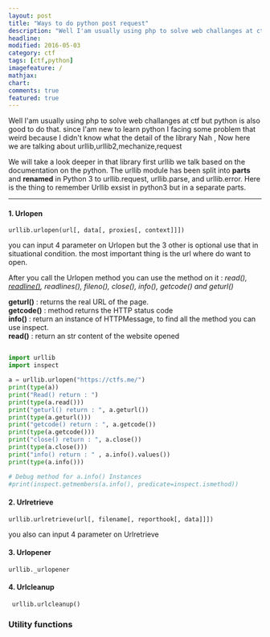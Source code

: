 ```yaml
---
layout: post
title: "Ways to do python post request"
description: "Well I'am usually using php to solve web challanges at ctf but python is also good to do that"
headline: 
modified: 2016-05-03
category: ctf
tags: [ctf,python]
imagefeature: /
mathjax: 
chart: 
comments: true
featured: true
---
```


Well I'am usually using php to solve web challanges at ctf but python is also good to do that.
since I'am new to learn python I facing some problem that weird because I didn't know what the detail of the library 
Nah , Now here we are talking about urllib,urllib2,mechanize,request 

We will take a look deeper in that library first urllib we talk based on the documentation on the python.
The urllib module has been split into **parts** and **renamed** in Python 3 to urllib.request, urllib.parse, and urllib.error. Here is the thing to remember Urllib exsist in python3 but in a separate parts.

---

#### 1. Urlopen

`urllib.urlopen(url[, data[, proxies[, context]]])`

you can input 4 parameter on Urlopen but the 3 other is optional use that in situational condition. the most important thing is the url where do want to open. 

After you call the Urlopen method you can use the method on it : *read(), [readline()](https://docs.python.org/2/library/readline.html#module-readline), readlines(), fileno(), close(), info(), getcode() and geturl()*


**geturl()** : returns the real URL of the page. <br> 
**getcode()** : method returns the HTTP status code <br>
**info()** : return an instance of HTTPMessage, to find all the method you can use inspect. <br>
**read()** : return an str content of the website opened <br>


```python

import urllib
import inspect

a = urllib.urlopen("https://ctfs.me/")
print(type(a))
print("Read() return : ")
print(type(a.read()))
print("geturl() return : ", a.geturl())
print(type(a.geturl()))
print("getcode() return : ", a.getcode())
print(type(a.getcode()))
print("close() return : ", a.close())
print(type(a.close()))
print("info() return : " , a.info().values())
print(type(a.info()))

# Debug method for a.info() Instances
#print(inspect.getmembers(a.info(), predicate=inspect.ismethod))

```

#### 2. Urlretrieve 

`urllib.urlretrieve(url[, filename[, reporthook[, data]]])`

you also can input 4 parameter on Urlretrieve


#### 3. Urlopener

`urllib._urlopener`

#### 4. Urlcleanup

` urllib.urlcleanup()`


### Utility functions

